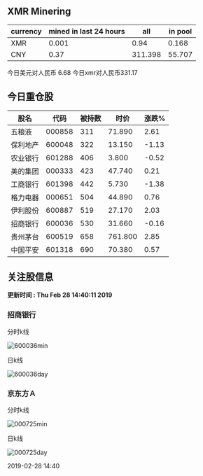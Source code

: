 ## XMR Minering

|currency|mined in last 24 hours|all|in pool|
|---|---|---|---|
|XMR|0.001|0.94|0.168|
|CNY|0.37|311.398|55.707|

今日美元对人民币 6.68	今日xmr对人民币331.17


## 今日重仓股 

|股名|代码|被持数|时价|涨跌%|
|---|---|---|---|---|
|五粮液|000858|311|71.890|2.61|
|保利地产|600048|322|13.150|-1.13|
|农业银行|601288|406|3.800|-0.52|
|美的集团|000333|423|47.740|0.21|
|工商银行|601398|442|5.730|-1.38|
|格力电器|000651|504|44.890|0.76|
|伊利股份|600887|519|27.170|2.03|
|招商银行|600036|530|31.660|-0.16|
|贵州茅台|600519|658|761.800|2.85|
|中国平安|601318|690|70.380|0.57|

## 关注股信息
**更新时间 : Thu Feb 28 14:40:11 2019**
### 招商银行 
分时k线

![600036min](http://image.sinajs.cn/newchart/min/n/sh600036.gif)

日k线

![600036day](http://image.sinajs.cn/newchart/daily/n/sh600036.gif)

### 京东方Ａ 
分时k线

![000725min](http://image.sinajs.cn/newchart/min/n/sz000725.gif)

日k线

![000725day](http://image.sinajs.cn/newchart/daily/n/sz000725.gif)

2019-02-28 14:40